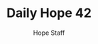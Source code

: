 ---
image: /assets/img/daily-hope-default-artwork.png
title: Daily Hope 42
number: 42
categories:
  - Daily Hope
author: Hope Staff
notes: Daily Hope 42
embed: >-
  <iframe style="border-radius:12px" src="https://open.spotify.com/embed/episode/3vuB1UJEbUrduG9KPeOLLG?utm_source=generator" width="100%" height="152" frameBorder="0" allowfullscreen="" allow="autoplay; clipboard-write; encrypted-media; fullscreen; picture-in-picture" loading="lazy"></iframe>
---